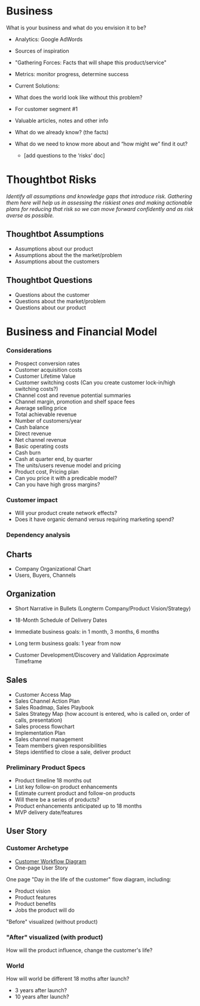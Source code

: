 # Business 

What is your business and what do you envision it to be?

* Analytics: Google AdWords
* Sources of inspiration
* "Gathering Forces: Facts that will shape this product/service"
* Metrics: monitor progress, determine success
* Current Solutions:
* What does the world look like without this problem?
* For customer segment #1

* Valuable articles, notes and other info
* What do we already know? (the facts)
* What do we need to know more about and “how might we” find it out?
  * [add questions to the ‘risks’ doc]

# Thoughtbot Risks 

*Identify all assumptions and knowledge gaps that introduce risk. Gathering them here will help us in assessing the riskiest ones and making actionable plans for reducing that risk so we can move forward confidently and as risk averse as possible.*

## Thoughtbot Assumptions

* Assumptions about our product
* Assumptions about the the market/problem
* Assumptions about the customers

## Thoughtbot Questions

* Questions about the customer
* Questions about the market/problem
* Questions about our product


# Business and Financial Model

### Considerations

* Prospect conversion rates
* Customer acquisition costs
* Customer Lifetime Value
* Customer switching costs (Can you create customer lock-in/high switching costs?)
* Channel cost and revenue potential summaries 
* Channel margin, promotion and shelf space fees
* Average selling price
* Total achievable revenue
* Number of customers/year
* Cash balance
* Direct revenue
* Net channel revenue
* Basic operating costs
* Cash burn
* Cash at quarter end, by quarter
* The units/users revenue model and pricing 
* Product cost, Pricing plan
* Can you price it with a predicable model?
* Can you have high gross margins?

### Customer impact

* Will your product create network effects?
* Does it have organic demand versus requiring marketing spend?

### Dependency analysis

## Charts
* Company Organizational Chart
* Users, Buyers, Channels

## Organization
* Short Narrative in Bullets (Longterm Company/Product Vision/Strategy)
* 18-Month Schedule of Delivery Dates

* Immediate business goals: in 1 month, 3 months, 6 months
* Long term business goals: 1 year from now

* Customer Development/Discovery and Validation Approximate Timeframe

## Sales

* Customer Access Map
* Sales Channel Action Plan
* Sales Roadmap, Sales Playbook
* Sales Strategy Map (how account is entered, who is called on, order of calls, presentation)
* Sales process flowchart
* Implementation Plan
* Sales channel management
* Team members given responsibilities
* Steps identified to close a sale, deliver product

### Preliminary Product Specs 
* Product timeline 18 months out
* List key follow-on product enhancements
* Estimate current product and follow-on products
* Will there be a series of products? 
* Product enhancements anticipated up to 18 months
* MVP delivery date/features

## User Story

### Customer Archetype

* [Customer Workflow Diagram](http://steveblank.com/?attachment_id=8997) 
* One-page User Story

One page "Day in the life of the customer" flow diagram, including:
* Product vision
* Product features
* Product benefits
* Jobs the product will do

"Before" visualized (without product)

### "After" visualized (with product)
How will the product influence, change the customer's life? 

### World
How will world be different 18 moths after launch? 
* 3 years after launch?
* 10 years after launch?